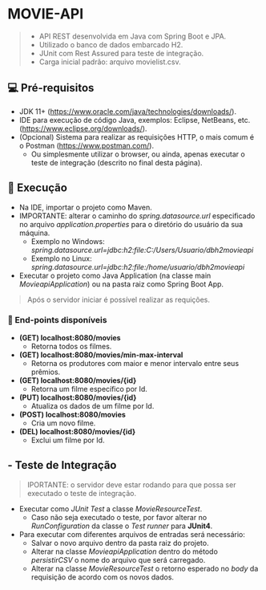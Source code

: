 # MOVIE-API

> * API REST desenvolvida em Java com Spring Boot e JPA.
> * Utilizado o banco de dados embarcado H2.
> * JUnit com Rest Assured para teste de integração.
> * Carga inicial padrão: arquivo movielist.csv.

## 💻 Pré-requisitos
* JDK 11+ (https://www.oracle.com/java/technologies/downloads/).
* IDE para execução de código Java, exemplos: Eclipse, NetBeans, etc. (https://www.eclipse.org/downloads/).
* (Opcional) Sistema para realizar as requisições HTTP, o mais comum é o Postman (https://www.postman.com/).
  * Ou simplesmente utilizar o browser, ou ainda, apenas executar o teste de integração (descrito no final desta página).

## 🚀 Execução
* Na IDE, importar o projeto como Maven.
* IMPORTANTE: alterar o caminho do *spring.datasource.url* especificado no arquivo *application.properties* para o diretório do usuário da sua máquina.
   * Exemplo no Windows: *spring.datasource.url=jdbc:h2:file:C:/Users/Usuario/dbh2movieapi*
   * Exemplo no Linux: *spring.datasource.url=jdbc:h2:file:/home/usuario/dbh2movieapi*
* Executar o projeto como Java Application (na classe main *MovieapiApplication*) ou na pasta raiz como Spring Boot App.

> Após o servidor iniciar é possível realizar as requições.

### 📝 End-points disponíveis
* **(GET) localhost:8080/movies**
    * Retorna todos os filmes.
* **(GET) localhost:8080/movies/min-max-interval**
    * Retorna os produtores com maior e menor intervalo entre seus prêmios.
* **(GET) localhost:8080/movies/{id}**
    * Retorna um filme específico por Id.
* **(PUT) localhost:8080/movies/{id}**
    * Atualiza os dados de um filme por Id.
* **(POST) localhost:8080/movies**
    * Cria um novo filme.
* **(DEL) localhost:8080/movies/{id}**
    * Exclui um filme por Id.

## - Teste de Integração
> IPORTANTE: o servidor deve estar rodando para que possa ser executado o teste de integração.
* Executar como *JUnit Test* a classe *MovieResourceTest*.
   * Caso não seja executado o teste, por favor alterar no *RunConfiguration* da classe o *Test runner* para **JUnit4**.
* Para executar com diferentes arquivos de entradas será necessário:
    * Salvar o novo arquivo dentro da pasta raiz do projeto.
    * Alterar na classe *MovieapiApplication* dentro do método *persistirCSV* o nome do arquivo que será carregado.
    * Alterar na classe *MovieResourceTest* o retorno esperado no *body* da requisição de acordo com os novos dados.

